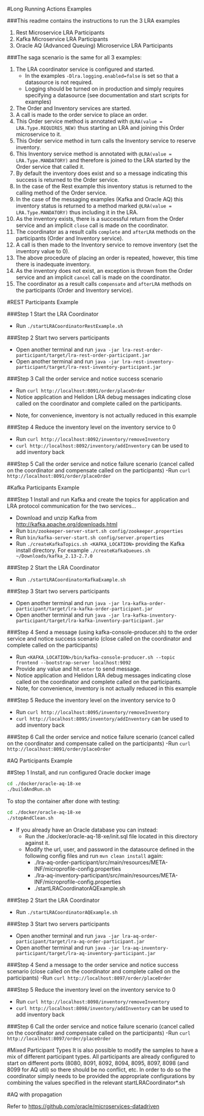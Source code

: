 #Long Running Actions Examples

###This readme contains the instructions to run the 3 LRA examples
1. Rest Microservice LRA Participants
2. Kafka Microservice LRA Participants
3. Oracle AQ (Advanced Queuing) Microservice LRA Participants

###The saga scenario is the same for all 3 examples:
1. The LRA coordinator service is configured and started. 
   * In the examples `-Dlra.logging.enabled=false` is set so that a datasource is not required.
   * Logging should be turned on in production and simply requires specifying a datasource (see documentation and start scripts for examples)
2. The Order and Inventory services are started.
3. A call is made to the order service to place an order. 
4. This Order service method is annotated with `@LRA(value = LRA.Type.REQUIRES_NEW)` thus starting an LRA and joining this Order microservice to it.
5. This Order service method in turn calls the Inventory service to reserve inventory.
6. This Inventory service method is annotated with `@LRA(value = LRA.Type.MANDATORY)` and therefore is joined to the LRA started by the Order service that called it.
7. By default the inventory does exist and so a message indicating this success is returned to the Order service.
8. In the case of the Rest example this inventory status is returned to the calling method of the Order service.
9. In the case of the messaging examples (Kafka and Oracle AQ) this inventory status is returned to a method marked `@LRA(value = LRA.Type.MANDATORY)` thus including it in the LRA.
10. As the inventory exists, there is a successful return from the Order service and an implicit `close` call is made on the coordinator.
11. The coordinator as a result calls `complete` and `afterLRA` methods on the participants (Order and Inventory service).
11. A call is then made to the Inventory service to remove inventory (set the inventory value to 0).
12. The above procedure of placing an order is repeated, however, this time there is inadequate inventory.
10. As the inventory does not exist, an exception is thrown from the Order service and an implicit `cancel` call is made on the coordinator.
11. The coordinator as a result calls `compensate` and `afterLRA` methods on the participants (Order and Inventory service). 

#REST Participants Example

###Step 1 Start the LRA Coordinator
- Run `./startLRACoordinatorRestExample.sh`

###Step 2 Start two servers participants
- Open another terminal and run `java -jar lra-rest-order-participant/target/lra-rest-order-participant.jar`
- Open another terminal and run `java -jar lra-rest-inventory-participant/target/lra-rest-inventory-participant.jar`

###Step 3 Call the order service and notice success scenario 
- Run `curl http://localhost:8091/order/placeOrder`
- Notice application and Helidon LRA debug messages indicating close called on the coordinator and complete called on the participants.
* Note, for convenience, inventory is not actually reduced in this example

###Step 4 Reduce the inventory level on the inventory service to 0 
- Run `curl http://localhost:8092/inventory/removeInventory`
- `curl http://localhost:8092/inventory/addInventory` can be used to add inventory back

###Step 5 Call the order service and notice failure scenario (cancel called on the coordinator and compensate called on the participants)
-Run `curl http://localhost:8091/order/placeOrder`


#Kafka Participants Example

###Step 1 Install and run Kafka and create the topics for application and LRA protocol communication for the two services...
- Download and unzip Kafka from http://kafka.apache.org/downloads.html
- Run `bin/zookeeper-server-start.sh config/zookeeper.properties`
- Run `bin/kafka-server-start.sh config/server.properties`
- Run `./createKafkaTopics.sh <KAFKA_LOCATION>` providing the Kafka install directory. For example `./createKafkaQueues.sh ~/Downloads/kafka_2.13-2.7.0`

###Step 2 Start the LRA Coordinator
- Run `./startLRACoordinatorKafkaExample.sh`

###Step 3 Start two servers participants
- Open another terminal and run `java -jar lra-kafka-order-participant/target/lra-kafka-order-participant.jar`
- Open another terminal and run `java -jar lra-kafka-inventory-participant/target/lra-kafka-inventory-participant.jar`

###Step 4 Send a message (using kafka-console-producer.sh) to the order service and notice success scenario (close called on the coordinator and complete called on the participants)
- Run `<KAFKA_LOCATION>/bin/kafka-console-producer.sh --topic frontend --bootstrap-server localhost:9092`
- Provide any value and hit `enter` to send message.
- Notice application and Helidon LRA debug messages indicating close called on the coordinator and complete called on the participants.
- Note, for convenience, inventory is not actually reduced in this example

###Step 5 Reduce the inventory level on the inventory service to 0 
- Run `curl http://localhost:8095/inventory/removeInventory`
- `curl http://localhost:8095/inventory/addInventory` can be used to add inventory back

###Step 6 Call the order service and notice failure scenario (cancel called on the coordinator and compensate called on the participants)
-Run `curl http://localhost:8091/order/placeOrder`


#AQ Participants Example

##Step 1 Install, and run configured Oracle docker image
```bash
cd ./docker/oracle-aq-18-xe
./buildAndRun.sh
```
To stop the container after done with testing:
```bash
cd ./docker/oracle-aq-18-xe
./stopAndClean.sh
```
- If you already have an Oracle database you can instead:
    - Run the ./docker/oracle-aq-18-xe/init.sql file located in this directory against it.
    - Modify the url, user, and password in the datasource defined in the following config files and run `mvn clean install` again: 
        - ./lra-aq-order-participant/src/main/resources/META-INF/microprofile-config.properties
        - ./lra-aq-inventory-participant/src/main/resources/META-INF/microprofile-config.properties
        - ./startLRACoordinatorAQExample.sh

###Step 2 Start the LRA Coordinator
- Run `./startLRACoordinatorAQExample.sh`

###Step 3 Start two servers participants
- Open another terminal and run `java -jar lra-aq-order-participant/target/lra-aq-order-participant.jar`
- Open another terminal and run `java -jar lra-aq-inventory-participant/target/lra-aq-inventory-participant.jar`

###Step 4 Send a message to the order service and notice success scenario (close called on the coordinator and complete called on the participants)
-Run `curl http://localhost:8097/order/placeOrder`

###Step 5 Reduce the inventory level on the inventory service to 0 
- Run `curl http://localhost:8098/inventory/removeInventory`
- `curl http://localhost:8098/inventory/addInventory` can be used to add inventory back

###Step 6 Call the order service and notice failure scenario (cancel called on the coordinator and compensate called on the participants)
-Run `curl http://localhost:8097/order/placeOrder`



#Mixed Participant Types
It is also possible to modify the samples to have a mix of different participant types.
All participants are already configured to start on different ports (8080, 8091, 8092, 8094, 8095, 8097, 8098 (and 8099 for AQ util) so there should be no conflict, etc. 
In order to do so the coordinator simply needs to be provided the appropriate configurations by combining the values specified in the relevant startLRACoordinator*.sh 


#AQ with propagation

Refer to https://github.com/oracle/microservices-datadriven

